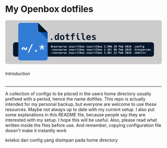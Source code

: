 # My Openbox dotfiles
<img src="header.png">

<h6>Introduction</h6><hr>
A collection of configs to be placed in the users home directory usually prefixed with a period, hence the name dotfiles. This repo is actually intended for my personal backup, but everyone are welcome to use these resources. Maybe not always up to date with my current setup. I also put some explanations in this README file, because people say they are interested with my setup. I hope this will be useful. Also, please read what written inside the files before use. And remember, copying configuration file doesn't make it instantly work 

koleksi dari config yang disimpan pada home directory 


